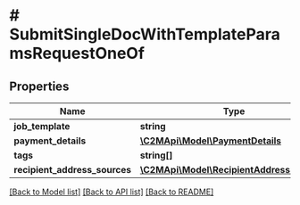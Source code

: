 # # SubmitSingleDocWithTemplateParamsRequestOneOf

## Properties

Name | Type | Description | Notes
------------ | ------------- | ------------- | -------------
**job_template** | **string** |  |
**payment_details** | [**\C2MApi\Model\PaymentDetails**](PaymentDetails.md) |  |
**tags** | **string[]** |  | [optional]
**recipient_address_sources** | [**\C2MApi\Model\RecipientAddressSource[]**](RecipientAddressSource.md) |  |

[[Back to Model list]](../../README.md#models) [[Back to API list]](../../README.md#endpoints) [[Back to README]](../../README.md)
